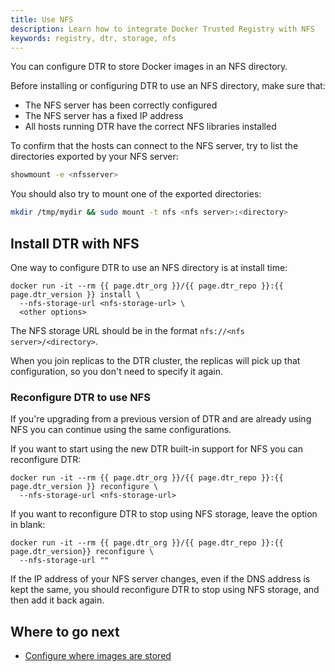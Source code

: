 ```yaml
---
title: Use NFS
description: Learn how to integrate Docker Trusted Registry with NFS
keywords: registry, dtr, storage, nfs
---
```


You can configure DTR to store Docker images in an NFS directory.

Before installing or configuring DTR to use an NFS directory, make sure that:

* The NFS server has been correctly configured
* The NFS server has a fixed IP address
* All hosts running DTR have the correct NFS libraries installed


To confirm that the hosts can connect to the NFS server, try to list the
directories exported by your NFS server:

```bash
showmount -e <nfsserver>
```

You should also try to mount one of the exported directories:

```bash
mkdir /tmp/mydir && sudo mount -t nfs <nfs server>:<directory>
```

## Install DTR with NFS

One way to configure DTR to use an NFS directory is at install time:

```none
docker run -it --rm {{ page.dtr_org }}/{{ page.dtr_repo }}:{{ page.dtr_version }} install \
  --nfs-storage-url <nfs-storage-url> \
  <other options>
```

The NFS storage URL should be in the format `nfs://<nfs server>/<directory>`.

When you join replicas to the DTR cluster, the replicas will pick up that
configuration, so you don't need to specify it again.

### Reconfigure DTR to use NFS

If you're upgrading from a previous version of DTR and are already using
NFS you can continue using the same configurations.

If you want to start using the new DTR built-in support for NFS you can
reconfigure DTR:

```none
docker run -it --rm {{ page.dtr_org }}/{{ page.dtr_repo }}:{{ page.dtr_version }} reconfigure \
  --nfs-storage-url <nfs-storage-url>
```

If you want to reconfigure DTR to stop using NFS storage, leave the option
in blank:

```none
docker run -it --rm {{ page.dtr_org }}/{{ page.dtr_repo }}:{{ page.dtr_version}} reconfigure \
  --nfs-storage-url ""
```

If the IP address of your NFS server changes, even if the DNS address is kept
the same, you should reconfigure DTR to stop using NFS storage, and then
add it back again.

## Where to go next

* [Configure where images are stored](index.md)
